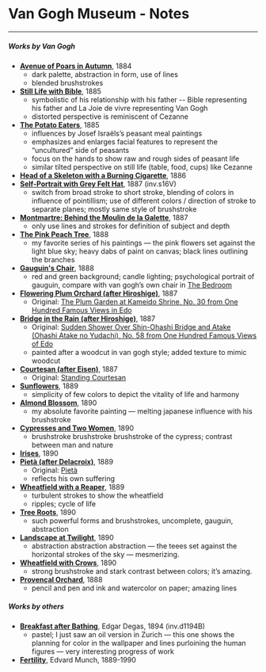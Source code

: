 # Van Gogh Museum - Notes

-----

##### Works by Van Gogh
- **[Avenue of Poars in Autumn](https://www.vangoghmuseum.nl/en/collection/s0141M1977)**, 1884
    - dark palette, abstraction in form, use of lines
    - blended brushstrokes
- **[Still Life with Bible](https://www.vangoghmuseum.nl/en/collection/s0008V1962)**, 1885
    - symbolistic of his relationship with his father -- Bible representing his father and La Joie de vivre representing Van Gogh
    - distorted perspective is reminiscent of Cezanne
- **[The Potato Eaters](https://www.vangoghmuseum.nl/en/collection/s0005V1962)**, 1885
    - influences by Josef Israëls’s peasant meal paintings
    - emphasizes and enlarges facial features to represent the “uncultured” side of peasants
    - focus on the hands to show raw and rough sides of peasant life
    - similar tilted perspective on still life (table, food, cups) like Cezanne
- **[Head of a Skeleton with a Burning Cigarette](https://www.vangoghmuseum.nl/en/collection/s0083V1962)**, 1886
- **[Self-Portrait with Grey Felt Hat](https://www.vangoghmuseum.nl/en/collection/s0016V1962)**, 1887 (inv.s16V)
    - switch from broad stroke to short stroke, blending of colors in influence of pointillism; use of different colors / direction of stroke to separate planes; mostly same style of brushstroke
- **[Montmartre: Behind the Moulin de la Galette](https://www.vangoghmuseum.nl/en/collection/s0018V1962)**, 1887
    - only use lines and strokes for definition of subject and depth
- **[The Pink Peach Tree](https://www.vangoghmuseum.nl/en/collection/s0025V1962)**, 1888
    - my favorite series of his paintings — the pink flowers set against the light blue sky; heavy dabs of paint on canvas; black lines outlining the branches
- **[Gauguin's Chair](https://www.vangoghmuseum.nl/en/collection/s0048V1962)**, 1888
    - red and green background; candle lighting; psychological portrait of gauguin, compare with van gogh’s own chair in [The Bedroom](https://www.vangoghmuseum.nl/en/collection/s0047V1962)
- **[Flowering Plum Orchard (after Hiroshige)](https://www.vangoghmuseum.nl/en/collection/s0115V1962)**, 1887
    - Original: [The Plum Garden at Kameido Shrine, No. 30 from One Hundred Famous Views in Edo](https://www.britishmuseum.org/research/collection_online/collection_object_details.aspx?objectId=783391&partId=1)
- **[Bridge in the Rain (after Hiroshige)](https://www.vangoghmuseum.nl/en/collection/s0114V1962)**, 1887
    - Original: [Sudden Shower Over Shin-Ohashi Bridge and Atake (Ohashi Atake no Yudachi), No. 58 from One Hundred Famous Views of Edo](https://www.brooklynmuseum.org/opencollection/objects/121666)
    - painted after a woodcut in van gogh style; added texture to mimic woodcut
- **[Courtesan (after Eisen)](https://www.vangoghmuseum.nl/en/collection/s0116V1962)**, 1887
    - Original: [Standing Courtesan](https://www.mfa.org/collections/object/standing-courtesan-257674)
- **[Sunflowers](https://www.vangoghmuseum.nl/en/collection/s0031V1962)**, 1889
    - simplicity of few colors to depict the vitality of life and harmony
- **[Almond Blossom](https://www.vangoghmuseum.nl/en/collection/s0176V1962)**, 1890
    - my absolute favorite painting — melting japanese influence with his brushstroke
- **[Cypresses and Two Women](https://www.vangoghmuseum.nl/en/collection/s0147V1962)**, 1890        
    - brushstroke brushstroke brushstroke of the cypress; contrast between man and nature
- **[Irises](https://www.vangoghmuseum.nl/en/collection/s0050V1962)**, 1890
- **[Pietà (after Delacroix)](https://www.vangoghmuseum.nl/en/collection/s0168V1962)**, 1889
    - Original: [Pietà](https://www.wikiart.org/en/eugene-delacroix/pieta-1850)
    - reflects his own suffering
- **[Wheatfield with a Reaper](https://www.vangoghmuseum.nl/en/collection/s0049V1962)**, 1889
    - turbulent strokes to show the wheatfield
    - ripples; cycle of life
- **[Tree Roots](https://www.vangoghmuseum.nl/en/collection/s0195V1962)**, 1890
    - such powerful forms and brushstrokes, uncomplete, gauguin, abstraction
- **[Landscape at Twilight](https://www.vangoghmuseum.nl/en/collection/s0107V1962)**, 1890
    - abstraction abstraction abstraction — the teees set against the horizontal strokes of the sky — mesmerizing.  
- **[Wheatfield with Crows](https://www.vangoghmuseum.nl/en/collection/s0149V1962)**, 1890
    - strong brushstroke and stark contrast between colors; it’s amazing.
- **[Provençal Orchard](https://www.vangoghmuseum.nl/en/collection/d0441V1962)**, 1888
    - pencil and pen and ink and watercolor on paper; amazing lines 

##### Works by others
- **[Breakfast after Bathing](https://www.wikiart.org/en/edgar-degas/breakfast-after-bathing)**, Edgar Degas, 1894 (inv.d1194B)
    - pastel; I just saw an oil version in Zurich — this one shows the planning for color in the wallpaper and lines purloining the human figures — very interesting progress of work 
- **[Fertility](https://www.artsy.net/artwork/edvard-munch-fertility)**, Edvard Munch, 1889-1990 
